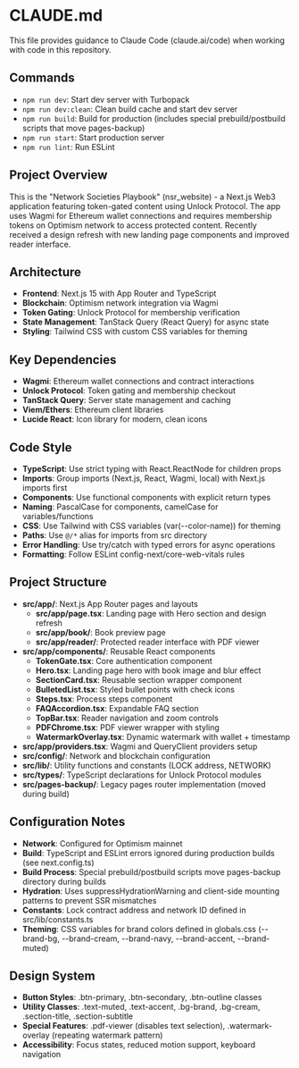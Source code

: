 # CLAUDE.md

This file provides guidance to Claude Code (claude.ai/code) when working with code in this repository.

## Commands
- `npm run dev`: Start dev server with Turbopack
- `npm run dev:clean`: Clean build cache and start dev server
- `npm run build`: Build for production (includes special prebuild/postbuild scripts that move pages-backup)
- `npm run start`: Start production server
- `npm run lint`: Run ESLint

## Project Overview
This is the "Network Societies Playbook" (nsr_website) - a Next.js Web3 application featuring token-gated content using Unlock Protocol. The app uses Wagmi for Ethereum wallet connections and requires membership tokens on Optimism network to access protected content. Recently received a design refresh with new landing page components and improved reader interface.

## Architecture
- **Frontend**: Next.js 15 with App Router and TypeScript
- **Blockchain**: Optimism network integration via Wagmi
- **Token Gating**: Unlock Protocol for membership verification
- **State Management**: TanStack Query (React Query) for async state
- **Styling**: Tailwind CSS with custom CSS variables for theming

## Key Dependencies
- **Wagmi**: Ethereum wallet connections and contract interactions
- **Unlock Protocol**: Token gating and membership checkout
- **TanStack Query**: Server state management and caching
- **Viem/Ethers**: Ethereum client libraries
- **Lucide React**: Icon library for modern, clean icons

## Code Style
- **TypeScript**: Use strict typing with React.ReactNode for children props
- **Imports**: Group imports (Next.js, React, Wagmi, local) with Next.js imports first
- **Components**: Use functional components with explicit return types
- **Naming**: PascalCase for components, camelCase for variables/functions
- **CSS**: Use Tailwind with CSS variables (var(--color-name)) for theming
- **Paths**: Use `@/*` alias for imports from src directory
- **Error Handling**: Use try/catch with typed errors for async operations
- **Formatting**: Follow ESLint config-next/core-web-vitals rules

## Project Structure
- **src/app/**: Next.js App Router pages and layouts
  - **src/app/page.tsx**: Landing page with Hero section and design refresh
  - **src/app/book/**: Book preview page
  - **src/app/reader/**: Protected reader interface with PDF viewer
- **src/app/components/**: Reusable React components
  - **TokenGate.tsx**: Core authentication component
  - **Hero.tsx**: Landing page hero with book image and blur effect
  - **SectionCard.tsx**: Reusable section wrapper component
  - **BulletedList.tsx**: Styled bullet points with check icons
  - **Steps.tsx**: Process steps component
  - **FAQAccordion.tsx**: Expandable FAQ section
  - **TopBar.tsx**: Reader navigation and zoom controls
  - **PDFChrome.tsx**: PDF viewer wrapper with styling
  - **WatermarkOverlay.tsx**: Dynamic watermark with wallet + timestamp
- **src/app/providers.tsx**: Wagmi and QueryClient providers setup
- **src/config/**: Network and blockchain configuration
- **src/lib/**: Utility functions and constants (LOCK address, NETWORK)
- **src/types/**: TypeScript declarations for Unlock Protocol modules
- **src/pages-backup/**: Legacy pages router implementation (moved during build)

## Configuration Notes
- **Network**: Configured for Optimism mainnet
- **Build**: TypeScript and ESLint errors ignored during production builds (see next.config.ts)
- **Build Process**: Special prebuild/postbuild scripts move pages-backup directory during builds
- **Hydration**: Uses suppressHydrationWarning and client-side mounting patterns to prevent SSR mismatches
- **Constants**: Lock contract address and network ID defined in src/lib/constants.ts
- **Theming**: CSS variables for brand colors defined in globals.css (--brand-bg, --brand-cream, --brand-navy, --brand-accent, --brand-muted)

## Design System
- **Button Styles**: .btn-primary, .btn-secondary, .btn-outline classes
- **Utility Classes**: .text-muted, .text-accent, .bg-brand, .bg-cream, .section-title, .section-subtitle
- **Special Features**: .pdf-viewer (disables text selection), .watermark-overlay (repeating watermark pattern)
- **Accessibility**: Focus states, reduced motion support, keyboard navigation
